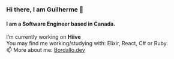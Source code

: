 ### Hi there, I am Guilherme 👋
#### I am a Software Engineer based in Canada. 

I’m currently working on **Hiive**  
You may find me working/studying with: Elixir, React, C# or Ruby.  
📫 More about me: [Bordallo.dev](https://bordallo.dev)

